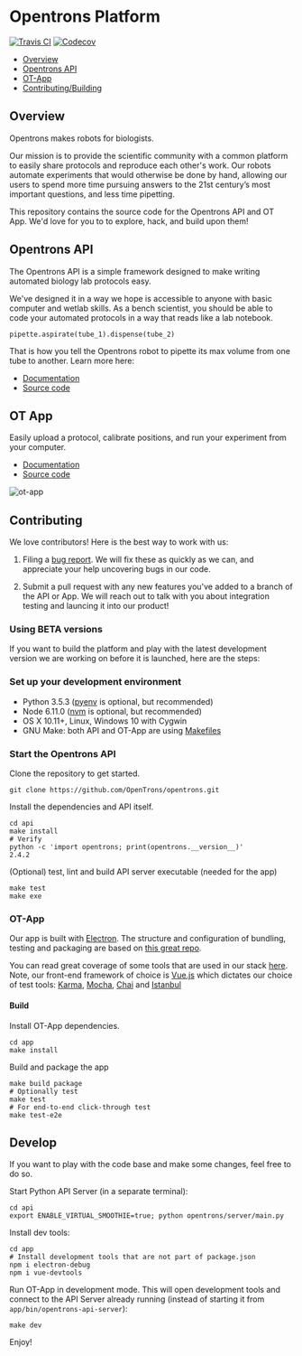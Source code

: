 # Opentrons Platform

[![Travis CI][travis-badge]][travis]
[![Codecov][codecov-badge]][codecov]

* [Overview](#overview)
* [Opentrons API](#api)
* [OT-App](#app)
* [Contributing/Building](#contributing)

<a name="overview"></a>
## Overview

Opentrons makes robots for biologists. 

Our mission is to provide the scientific community with a common platform to easily share protocols and reproduce each other's work. Our robots automate experiments that would otherwise be done by hand, allowing our users to spend more time pursuing answers to the 21st century’s most important questions, and less time pipetting.

This repository contains the source code for the Opentrons API and OT App. We'd love for you to to explore, hack, and build upon them! 

<a name="api"></a>
## Opentrons API

The Opentrons API is a simple framework designed to make writing automated biology lab protocols easy.

We've designed it in a way we hope is accessible to anyone with basic computer and wetlab skills. As a bench scientist, you should be able to code your automated protocols in a way that reads like a lab notebook.

```(python)
pipette.aspirate(tube_1).dispense(tube_2)
```

That is how you tell the Opentrons robot to pipette its max volume from one tube to another. Learn more here:

* [Documentation](http://docs.opentrons.com)
* [Source code](https://github.com/OpenTrons/opentrons/tree/develop/api)

<a name="app"></a>
## OT App

Easily upload a protocol, calibrate positions, and run your experiment from your computer.

* [Documentation](https://support.opentrons.com/)
* [Source code](https://github.com/OpenTrons/opentrons/tree/develop/app)

![ot-app](https://lh3.googleusercontent.com/hz80NB3yiMB6r50aKg9DgSuqmwNAEKFz7aC3qQS56YregCGygg1oc3ldn9FAanqTt7REUXikkSuHDX69JODaLWgegDwO_JnDf30j3NuZ05mWOq16nMTxQBAFW6cZqqEsLaDU-uRW)

<a name="contributing"></a>
## Contributing

We love contributors! Here is the best way to work with us:

1. Filing a [bug report](https://github.com/OpenTrons/opentrons/issues). We will fix these as quickly as we can, and appreciate your help uncovering bugs in our code. 

2. Submit a pull request with any new features you've added to a branch of the API or App. We will reach out to talk with you about integration testing and launcing it into our product!

### Using BETA versions

If you want to build the platform and play with the latest development version we are working on before it is launched, here are the steps:

### Set up your development environment

* Python 3.5.3 ([pyenv](https://github.com/pyenv/pyenv) is optional, but recommended)
* Node 6.11.0 ([nvm](https://github.com/creationix/nvm) is optional, but recommended)
* OS X 10.11+, Linux, Windows 10 with Cygwin
* GNU Make: both API and OT-App are using [Makefiles](https://en.wikipedia.org/wiki/Makefile)

### Start the Opentrons API

Clone the repository to get started.
```shell
git clone https://github.com/OpenTrons/opentrons.git
```
Install the dependencies and API itself.

```shell
cd api
make install
# Verify
python -c 'import opentrons; print(opentrons.__version__)'
2.4.2
```

(Optional) test, lint and build API server executable (needed for the app)
```shell
make test
make exe
```

### OT-App

Our app is built with [Electron](https://github.com/electron/electron). The structure and configuration of bundling, testing and packaging are based on [this great repo](https://github.com/chentsulin/electron-react-boilerplate).

You can read great coverage of some tools that are used in our stack [here](https://github.com/grab/front-end-guide). Note, our front-end framework of choice is [Vue.js](https://vuejs.org/) which dictates our choice of test tools: [Karma](https://github.com/karma-runner/karma), [Mocha](https://github.com/mochajs/mocha), [Chai](https://github.com/chaijs/chai) and [Istanbul](https://github.com/gotwarlost/istanbul)

#### Build

Install OT-App dependencies.

```shell
cd app
make install
```

Build and package the app

```shell
make build package
# Optionally test
make test
# For end-to-end click-through test
make test-e2e
```

## Develop

If you want to play with the code base and make some changes, feel free to do so.

Start Python API Server (in a separate terminal):

```shell
cd api
export ENABLE_VIRTUAL_SMOOTHIE=true; python opentrons/server/main.py
```

Install dev tools:

```shell
cd app
# Install development tools that are not part of package.json
npm i electron-debug
npm i vue-devtools
```

Run OT-App in development mode. This will open development tools and connect to the API Server already running (instead of starting it from `app/bin/opentrons-api-server`):

```shell
make dev
```

Enjoy!

[travis]: https://travis-ci.org/OpenTrons/opentrons/branches
[travis-badge]: https://img.shields.io/travis/OpenTrons/opentrons/app-3-0.svg?style=flat-square&maxAge=3600
[codecov]: https://codecov.io/gh/OpenTrons/opentrons/branches
[codecov-badge]: https://img.shields.io/codecov/c/github/OpenTrons/opentrons/app-3-0.svg?style=flat-square&maxAge=3600
